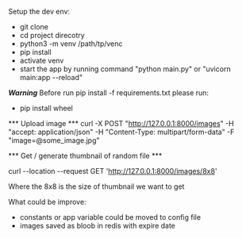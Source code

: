 Setup the dev env:
- git clone
- cd project direcotry
- python3 -m venv /path/tp/venc
- pip install
- activate venv
- start the app by running command "python main.py" or "uvicorn main:app --reload"


***Warning***
Before run pip install -f requirements.txt please run:

- pip install wheel


*** Upload image ***
curl -X POST "http://127.0.0.1:8000/images" -H  "accept: application/json" -H  "Content-Type: multipart/form-data" -F "image=@some_image.jpg"

*** Get / generate thumbnail of random file ***

curl --location --request GET 'http://127.0.0.1:8000/images/8x8'

Where the 8x8 is the size of thumbnail we want to get


What could be improve:
 - constants or app variable could be moved to config file
 - images saved as bloob in redis with expire date
